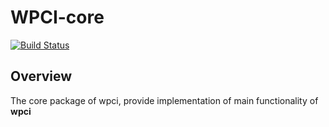# WPCI-core

[![Build Status](https://travis-ci.org/shov/wpci-core.svg?branch=master)](https://travis-ci.org/shov/wpci-core)

## Overview 
The core package of wpci, provide implementation of main functionality of **wpci**